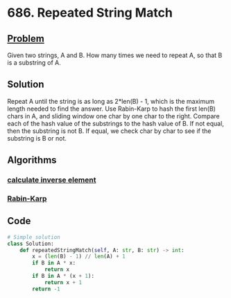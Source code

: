 # 686. Repeated String Match

## [Problem](https://leetcode.com/problems/repeated-string-match/)
Given two strings, A and B.
How many times we need to repeat A, so that B is a substring of A.
## Solution
Repeat A until the string is as long as 2\*len(B) - 1, which is the maximum length needed to find the answer.
Use Rabin-Karp to hash the first len(B) chars in A, and sliding window one char by one char to the right.
Compare each of the hash value of the substrings to the hash value of B.
If not equal, then the substring is not B.
If equal, we check char by char to see if the substring is B or not.

## Algorithms
### [calculate inverse element](https://notes.haifengjin.com/competitive_programming/number_theory/#_3)
### [Rabin-Karp](https://notes.haifengjin.com/competitive_programming/string/#karp-rabin)

## Code
```python
# Simple solution
class Solution:
    def repeatedStringMatch(self, A: str, B: str) -> int:
        x = (len(B) - 1) // len(A) + 1
        if B in A * x:
            return x
        if B in A * (x + 1):
            return x + 1
        return -1
```

```python
```

